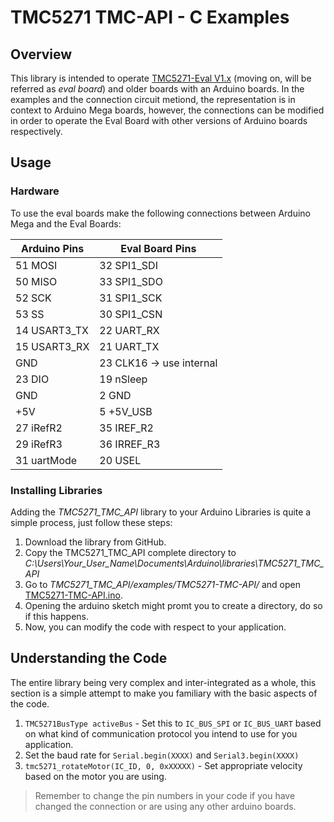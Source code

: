 # TMC5271 TMC-API - C Examples

## Overview
This library is intended to operate [TMC5271-Eval V1.x](https://www.analog.com/en/resources/evaluation-hardware-and-software/evaluation-boards-kits/tmc5271-eval.html#eb-overview) (moving on, will be referred as *eval board*) and older boards with an Arduino boards. In the examples and the connection circuit metiond, the representation is in context to Arduino Mega boards, however, the connections can be modified in order to operate the Eval Board with other versions of Arduino boards respectively.

## Usage
### Hardware
To use the eval boards make the following connections between Arduino Mega and the Eval Boards:

 | Arduino Pins   | Eval Board Pins          |
 | -------------- | ------------------------ | 
 | 51 MOSI        | 32 SPI1_SDI              |
 | 50 MISO        | 33 SPI1_SDO              |
 | 52 SCK         | 31 SPI1_SCK              |
 | 53 SS          | 30 SPI1_CSN              |
 | 14 USART3_TX   | 22 UART_RX               |
 | 15 USART3_RX   | 21 UART_TX               |
 | GND            | 23 CLK16 -> use internal | 
 | 23 DIO         | 19 nSleep                |
 | GND            | 2 GND                    |
 | +5V            | 5 +5V_USB                |
 | 27 iRefR2      | 35 IREF_R2               |
 | 29 iRefR3      | 36 IRREF_R3              |
 | 31 uartMode    | 20 USEL                  |

 ### Installing Libraries
 Adding the *TMC5271_TMC_API* library to your Arduino Libraries is quite a simple process, just follow these steps:
 1. Download the library from GitHub.
 2. Copy the TMC5271_TMC_API complete directory to *C:\Users\Your_User_Name\Documents\Arduino\libraries\TMC5271_TMC_API*
 3. Go to *TMC5271_TMC_API/examples/TMC5271-TMC-API/* and open [TMC5271-TMC-API.ino](\examples\TMC5271-TMC-API\TMC5271-TMC-API.ino).
 4. Opening the arduino sketch might promt you to create a directory, do so if this happens.
 5. Now, you can modify the code with respect to your application.

 ## Understanding the Code
 The entire library being very complex and inter-integrated as a whole, this section is a simple attempt to make you familiary with the basic aspects of the code. 

 1. `TMC5271BusType activeBus` - Set this to `IC_BUS_SPI` or `IC_BUS_UART` based on what kind of communication protocol you intend to use for you application.
 2. Set the baud rate for `Serial.begin(XXXX)` and `Serial3.begin(XXXX)`
 3. `tmc5271_rotateMotor(IC_ID, 0, 0xXXXXX)` - Set appropriate velocity based on the motor you are using.
 
 > Remember to change the pin numbers in your code if you have changed the connection or are using any other arduino boards.

